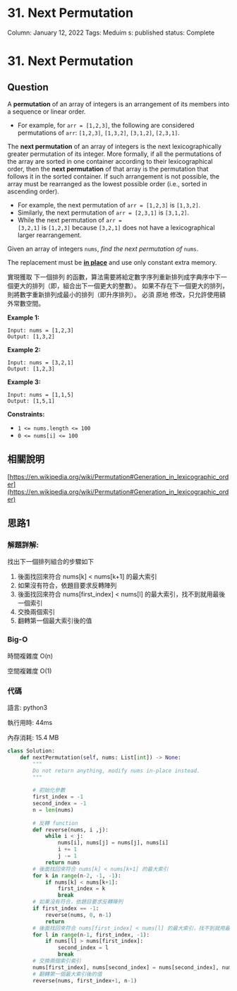 # 31. Next Permutation

Column: January 12, 2022
Tags: Meduim
s: published
status: Complete

# **31. Next Permutation**

## Question

A **permutation** of an array of integers is an arrangement of its members into a sequence or linear order.

- For example, for `arr = [1,2,3]`, the following are considered permutations of `arr`: `[1,2,3]`, `[1,3,2]`, `[3,1,2]`, `[2,3,1]`.

The **next permutation** of an array of integers is the next lexicographically greater permutation of its integer. More formally, if all the permutations of the array are sorted in one container according to their lexicographical order, then the **next permutation** of that array is the permutation that follows it in the sorted container. If such arrangement is not possible, the array must be rearranged as the lowest possible order (i.e., sorted in ascending order).

- For example, the next permutation of `arr = [1,2,3]` is `[1,3,2]`.
- Similarly, the next permutation of `arr = [2,3,1]` is `[3,1,2]`.
- While the next permutation of `arr = [3,2,1]` is `[1,2,3]` because `[3,2,1]` does not have a lexicographical larger rearrangement.

Given an array of integers `nums`, *find the next permutation of* `nums`.

The replacement must be **[in place](http://en.wikipedia.org/wiki/In-place_algorithm)** and use only constant extra memory.

實現獲取 下一個排列 的函數，算法需要將給定數字序列重新排列成字典序中下一個更大的排列（即，組合出下一個更大的整數）。 如果不存在下一個更大的排列，則將數字重新排列成最小的排列（即升序排列）。 必須 原地 修改，只允許使用額外常數空間。

**Example 1:**

```
Input: nums = [1,2,3]
Output: [1,3,2]
```

**Example 2:**

```
Input: nums = [3,2,1]
Output: [1,2,3]
```

**Example 3:**

```
Input: nums = [1,1,5]
Output: [1,5,1]
```

**Constraints:**

- `1 <= nums.length <= 100`
- `0 <= nums[i] <= 100`

## 相關說明

[https://en.wikipedia.org/wiki/Permutation#Generation_in_lexicographic_order](https://en.wikipedia.org/wiki/Permutation#Generation_in_lexicographic_order)

## 思路1

### 解題詳解:

找出下一個排列組合的步驟如下

1. 後面找回來符合 nums[k] < nums[k+1] 的最大索引
2. 如果沒有符合，依題目要求反轉陣列
3. 後面找回來符合 nums[first_index] < nums[l] 的最大索引，找不到就用最後一個索引
4. 交換兩個索引
5. 翻轉第一個最大索引後的值

### Big-O

時間複雜度 O(n)

空間複雜度 O(1)

### 代碼

語言: python3

執行用時: 44ms 

內存消耗: 15.4 MB

```python
class Solution:
    def nextPermutation(self, nums: List[int]) -> None:
        """
        Do not return anything, modify nums in-place instead.
        """
        
        # 初始化參數
        first_index = -1
        second_index = -1
        n = len(nums)
        
        # 反轉 function
        def reverse(nums, i ,j):
            while i < j:
                nums[i], nums[j] = nums[j], nums[i]
                i += 1
                j -= 1
            return nums
        # 後面找回來符合 nums[k] < nums[k+1] 的最大索引
        for k in range(n-2, -1, -1):
            if nums[k] < nums[k+1]:
                first_index = k
                break
        # 如果沒有符合，依題目要求反轉陣列
        if first_index == -1:
            reverse(nums, 0, n-1)
            return 
        # 後面找回來符合 nums[first_index] < nums[l] 的最大索引，找不到就用最後一個索引
        for l in range(n-1, first_index, -1):
            if nums[l] > nums[first_index]:
                second_index = l
                break
        # 交換兩個索引索引
        nums[first_index], nums[second_index] = nums[second_index], nums[first_index]
        # 翻轉第一個最大索引後的值
        reverse(nums, first_index+1, n-1)
```
